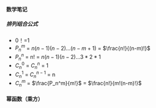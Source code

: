 #### 数学笔记

##### 排列组合公式

- 0！=1
- $P^m_n$ = $n(n-1)(n-2)\ldots(n-m+1)$ = $\frac{n!}{(n-m)!}$
- $P^n_n$ = n! = $n(n-1)(n-2)\ldots3*2*1$
- $C^0_n$ = $C^n_n$ = 1
- $C^1_n$ = $C^{n-1}_n$ = n
- $C^m_n$ = $\frac{P_n^m}{m!}$ = $\frac{n!}{m!(n-m)!}$



#### 幂函数（乘方）

